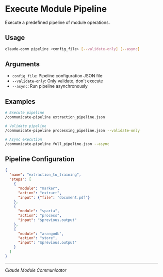 # Execute Module Pipeline

Execute a predefined pipeline of module operations.

## Usage

```bash
claude-comm pipeline <config_file> [--validate-only] [--async]
```

## Arguments

- `config_file`: Pipeline configuration JSON file
- `--validate-only`: Only validate, don't execute
- `--async`: Run pipeline asynchronously

## Examples

```bash
# Execute pipeline
/communicate-pipeline extraction_pipeline.json

# Validate pipeline
/communicate-pipeline processing_pipeline.json --validate-only

# Async execution
/communicate-pipeline full_pipeline.json --async
```

## Pipeline Configuration

```json
{
  "name": "extraction_to_training",
  "steps": [
    {
      "module": "marker",
      "action": "extract",
      "input": {"file": "document.pdf"}
    },
    {
      "module": "sparta",
      "action": "process",
      "input": "$previous.output"
    },
    {
      "module": "arangodb",
      "action": "store",
      "input": "$previous.output"
    }
  ]
}
```

---
*Claude Module Communicator*
